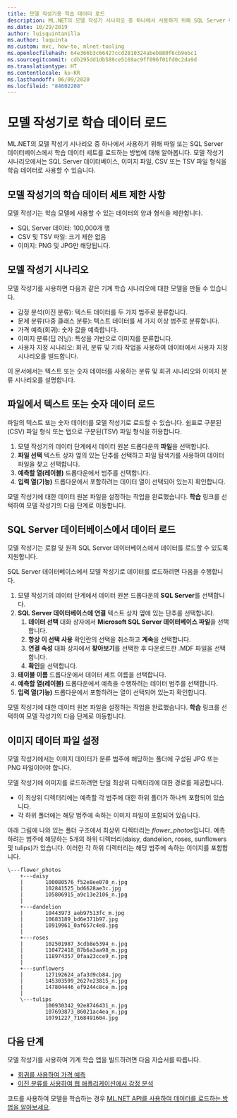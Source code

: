 ```yaml
---
title: 모델 작성기용 학습 데이터 로드
description: ML.NET의 모델 작성기 시나리오 중 하나에서 사용하기 위해 SQL Server 데이터베이스 또는 파일에서 학습 데이터를 로드하는 방법에 대해 알아봅니다.
ms.date: 10/29/2019
author: luisquintanilla
ms.author: luquinta
ms.custom: mvc, how-to, mlnet-tooling
ms.openlocfilehash: 64e366b3c66427ccd2810324abeb880f6cb9ebc1
ms.sourcegitcommit: cdb295dd1db589ce5169ac9ff096f01fd0c2da9d
ms.translationtype: HT
ms.contentlocale: ko-KR
ms.lasthandoff: 06/09/2020
ms.locfileid: "84602208"
---
```

# <a name="load-training-data-into-model-builder"></a>모델 작성기로 학습 데이터 로드

ML.NET의 모델 작성기 시나리오 중 하나에서 사용하기 위해 파일 또는 SQL Server 데이터베이스에서 학습 데이터 세트를 로드하는 방법에 대해 알아봅니다. 모델 작성기 시나리오에서는 SQL Server 데이터베이스, 이미지 파일, CSV 또는 TSV 파일 형식을 학습 데이터로 사용할 수 있습니다.

## <a name="training-dataset-limitations-in-model-builder"></a>모델 작성기의 학습 데이터 세트 제한 사항

모델 작성기는 학습 모델에 사용할 수 있는 데이터의 양과 형식을 제한합니다.

- SQL Server 데이터: 100,000개 행
- CSV 및 TSV 파일: 크기 제한 없음
- 이미지: PNG 및 JPG만 해당됩니다.

## <a name="model-builder-scenarios"></a>모델 작성기 시나리오

모델 작성기를 사용하면 다음과 같은 기계 학습 시나리오에 대한 모델을 만들 수 있습니다.

- 감정 분석(이진 분류): 텍스트 데이터를 두 가지 범주로 분류합니다.
- 문제 분류(다중 클래스 분류): 텍스트 데이터를 세 가지 이상 범주로 분류합니다.
- 가격 예측(회귀): 숫자 값을 예측합니다.
- 이미지 분류(딥 러닝): 특성을 기반으로 이미지를 분류합니다.
- 사용자 지정 시나리오: 회귀, 분류 및 기타 작업을 사용하여 데이터에서 사용자 지정 시나리오를 빌드합니다.

이 문서에서는 텍스트 또는 숫자 데이터를 사용하는 분류 및 회귀 시나리오와 이미지 분류 시나리오를 설명합니다.

## <a name="load-text-or-numeric-data-from-a-file"></a>파일에서 텍스트 또는 숫자 데이터 로드

파일의 텍스트 또는 숫자 데이터를 모델 작성기로 로드할 수 있습니다. 쉼표로 구분된(CSV) 파일 형식 또는 탭으로 구분된(TSV) 파일 형식을 허용합니다.

1. 모델 작성기의 데이터 단계에서 데이터 원본 드롭다운의 **파일**을 선택합니다.
2. **파일 선택** 텍스트 상자 옆의 있는 단추를 선택하고 파일 탐색기를 사용하여 데이터 파일을 찾고 선택합니다.
3. **예측할 열(레이블)** 드롭다운에서 범주를 선택합니다.
4. **입력 열(기능)** 드롭다운에서 포함하려는 데이터 열이 선택되어 있는지 확인합니다.

모델 작성기에 대한 데이터 원본 파일을 설정하는 작업을 완료했습니다. **학습** 링크를 선택하여 모델 작성기의 다음 단계로 이동합니다.

## <a name="load-data-from-a-sql-server-database"></a>SQL Server 데이터베이스에서 데이터 로드

모델 작성기는 로컬 및 원격 SQL Server 데이터베이스에서 데이터를 로드할 수 있도록 지원합니다.

SQL Server 데이터베이스에서 모델 작성기로 데이터를 로드하려면 다음을 수행합니다.

1. 모델 작성기의 데이터 단계에서 데이터 원본 드롭다운의 **SQL Server**를 선택합니다.
1. **SQL Server 데이터베이스에 연결** 텍스트 상자 옆에 있는 단추를 선택합니다.
    1. **데이터 선택** 대화 상자에서 **Microsoft SQL Server 데이터베이스 파일**을 선택합니다.
    1. **항상 이 선택 사용** 확인란의 선택을 취소하고 **계속**을 선택합니다.
    1. **연결 속성** 대화 상자에서 **찾아보기**를 선택한 후 다운로드한 .MDF 파일을 선택합니다.
    1. **확인**을 선택합니다.
1. **테이블 이름** 드롭다운에서 데이터 세트 이름을 선택합니다.
1. **예측할 열(레이블)** 드롭다운에서 예측을 수행하려는 데이터 범주를 선택합니다.
1. **입력 열(기능)** 드롭다운에서 포함하려는 열이 선택되어 있는지 확인합니다.

모델 작성기에 대한 데이터 원본 파일을 설정하는 작업을 완료했습니다. **학습** 링크를 선택하여 모델 작성기의 다음 단계로 이동합니다.

## <a name="set-up-image-data-files"></a>이미지 데이터 파일 설정

모델 작성기에서는 이미지 데이터가 분류 범주에 해당하는 폴더에 구성된 JPG 또는 PNG 파일이어야 합니다.

모델 작성기에 이미지를 로드하려면 단일 최상위 디렉터리에 대한 경로를 제공합니다.

- 이 최상위 디렉터리에는 예측할 각 범주에 대한 하위 폴더가 하나씩 포함되어 있습니다.
- 각 하위 폴더에는 해당 범주에 속하는 이미지 파일이 포함되어 있습니다.

아래 그림에 나와 있는 폴더 구조에서 최상위 디렉터리는 *flower_photos*입니다. 예측하려는 범주에 해당하는 5개의 하위 디렉터리(daisy, dandelion, roses, sunflowers 및 tulips)가 있습니다. 이러한 각 하위 디렉터리는 해당 범주에 속하는 이미지를 포함합니다.

```text
\---flower_photos
    +---daisy
    |       100080576_f52e8ee070_n.jpg
    |       102841525_bd6628ae3c.jpg
    |       105806915_a9c13e2106_n.jpg
    |
    +---dandelion
    |       10443973_aeb97513fc_m.jpg
    |       10683189_bd6e371b97.jpg
    |       10919961_0af657c4e8.jpg
    |
    +---roses
    |       102501987_3cdb8e5394_n.jpg
    |       110472418_87b6a3aa98_m.jpg
    |       118974357_0faa23cce9_n.jpg
    |
    +---sunflowers
    |       127192624_afa3d9cb84.jpg
    |       145303599_2627e23815_n.jpg
    |       147804446_ef9244c8ce_m.jpg
    |
    \---tulips
            100930342_92e8746431_n.jpg
            107693873_86021ac4ea_n.jpg
            10791227_7168491604.jpg
```

## <a name="next-steps"></a>다음 단계

모델 작성기를 사용하여 기계 학습 앱을 빌드하려면 다음 자습서를 따릅니다.

- [회귀를 사용하여 가격 예측](../tutorials/predict-prices-with-model-builder.md)
- [이진 분류를 사용하여 웹 애플리케이션에서 감정 분석](../tutorials/sentiment-analysis-model-builder.md)

코드를 사용하여 모델을 학습하는 경우 [ML.NET API를 사용하여 데이터를 로드하는 방법을 알아보세요](load-data-ml-net.md).
